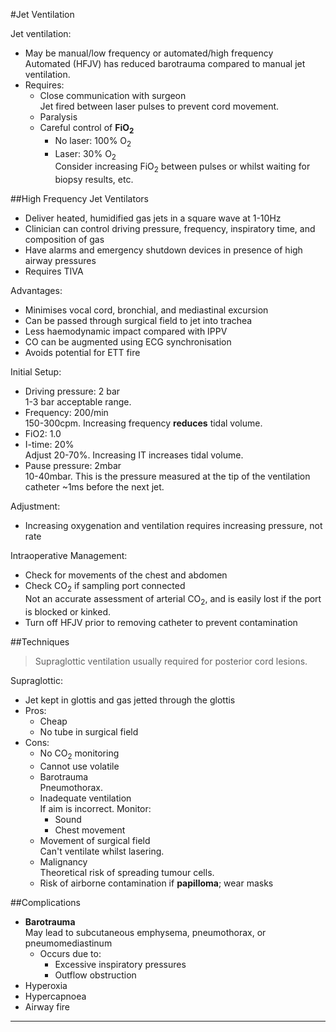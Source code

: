 #Jet Ventilation

Jet ventilation:
* May be manual/low frequency or automated/high frequency  
Automated (HFJV) has reduced barotrauma compared to manual jet ventilation.
* Requires:
	* Close communication with surgeon  
	Jet fired between laser pulses to prevent cord movement.
	* Paralysis
	* Careful control of **FiO<sub>2</sub>**  
		* No laser: 100% O<sub>2</sub>
		* Laser: 30% O<sub>2</sub>  
		Consider increasing FiO<sub>2</sub> between pulses or whilst waiting for biopsy results, etc.



##High Frequency Jet Ventilators
* Deliver heated, humidified gas jets in a square wave at 1-10Hz
* Clinician can control driving pressure, frequency, inspiratory time, and composition of gas
* Have alarms and emergency shutdown devices in presence of high airway pressures
* Requires TIVA


Advantages:
* Minimises vocal cord, bronchial, and mediastinal excursion
* Can be passed through surgical field to jet into trachea
* Less haemodynamic impact compared with IPPV
* CO can be augmented using ECG synchronisation
* Avoids potential for ETT fire


Initial Setup:
* Driving pressure: 2 bar  
1-3 bar acceptable range.
* Frequency: 200/min  
150-300cpm. Increasing frequency **reduces** tidal volume.
* FiO2: 1.0
* I-time: 20%  
Adjust 20-70%. Increasing IT increases tidal volume.
* Pause pressure: 2mbar  
10-40mbar. This is the pressure measured at the tip of the ventilation catheter ~1ms before the next jet.


Adjustment:
* Increasing oxygenation and ventilation requires increasing pressure, not rate


Intraoperative Management:
* Check for movements of the chest and abdomen
* Check CO<sub>2</sub> if sampling port connected  
Not an accurate assessment of arterial CO<sub>2</sub>, and is easily lost if the port is blocked or kinked.
* Turn off HFJV prior to removing catheter to prevent contamination


##Techniques
> Supraglottic ventilation usually required for posterior cord lesions.


Supraglottic:  
* Jet kept in glottis and gas jetted through the glottis
* Pros:
	* Cheap
	* No tube in surgical field
* Cons:
	* No CO<sub>2</sub> monitoring
	* Cannot use volatile
	* Barotrauma  
	Pneumothorax.
	* Inadequate ventilation  
	If aim is incorrect. Monitor:
		* Sound
		* Chest movement
	* Movement of surgical field  
	Can't ventilate whilst lasering.
	* Malignancy  
	Theoretical risk of spreading tumour cells.
	* Risk of airborne contamination if **papilloma**; wear masks


##Complications
* **Barotrauma**  
May lead to subcutaneous emphysema, pneumothorax, or pneumomediastinum
	* Occurs due to:
		* Excessive inspiratory pressures
		* Outflow obstruction
* Hyperoxia
* Hypercapnoea
* Airway fire



---